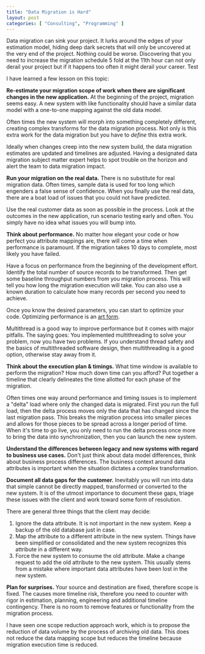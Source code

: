 ```yaml
---
title: "Data Migration is Hard"
layout: post
categories: [ "Consulting", "Programming" ]
---
```


Data migration can sink your project. It lurks around the edges of your estimation model, hiding deep dark secrets that will only be uncovered at the very end of the project. Nothing could be worse. Discovering that you need to increase the migration schedule 5 fold at the 11th hour can not only derail your project but if it happens too often it might derail your career. Test

I have learned a few lesson on this topic:

__Re-estimate your migration scope of work when there are significant changes in the new application.__ At the beginning of the project, migration seems easy. A new system with like functionality should have a similar data model with a one-to-one mapping against the old data model.

Often times the new system will morph into something completely different, creating complex transforms for the data migration process. Not only is this extra work for the data migration but you have to _define_ this extra work.

Ideally when changes creep into the new system build, the data migration estimates are updated and timelines are adjusted. Having a designated data migration subject matter expert helps to spot trouble on the horizon and alert the team to data migration impact.

__Run your migration on the real data.__ There is no substitute for real migration data. Often times, sample data is used for too long which engenders a false sense of confidence. When you finally use the real data, there are a boat load of issues that you could not have predicted.

Use the real customer data as soon as possible in the process. Look at the outcomes in the new application, run scenario testing early and often. You simply have no idea what issues you will bump into.

__Think about performance.__ No matter how elegant your code or how perfect you attribute mappings are, there will come a time when performance is paramount. If the migration takes 10 days to complete, most likely you have failed.

Have a focus on performance from the beginning of the development effort. Identify the total number of source records to be transformed. Then get some baseline throughput numbers from you migration process. This will tell you how long the migration execution will take. You can also use a known duration to calculate how many records per second you need to achieve.

Once you know the desired parameters, you can start to optimize your code. Optimizing performance is an [art form](http://www.amazon.com/NET-Performance-Testing-Optimization-Complete/dp/1906434409). 

Multithread is a good way to improve performance but it comes with major pitfalls. The saying goes: You implemented multithreading to solve your problem, now you have two problems. If you understand thread safety and the basics of multithreaded software design, then multithreading is a good option, otherwise stay away from it.

__Think about the execution plan & timings.__ What time window is available to perform the migration? How much down time can you afford? Put together a timeline that clearly delineates the time allotted for each phase of the migration. 

Often times one way around performance and timing issues is to implement a "delta" load where only the changed data is migrated. First you run the full load, then the delta process moves only the data that has changed since the last migration pass. This breaks the migration process into smaller pieces and allows for those pieces to be spread across a longer period of time. When it's time to go live, you only need to run the delta process once more to bring the data into synchronization, then you can launch the new system.

__Understand the differences between legacy and new systems with regard to business use cases.__ Don't just think about data model differences, think about business process differences. The business context around data attributes is important when the situation dictates a complex transformation.

__Document all data gaps for the customer.__ Inevitably you will run into data that simple cannot be directly mapped, transformed or converted to the new system. It is of the utmost importance to document these gaps, triage these issues with the client and work toward some form of resolution.

There are general three things that the client may decide:

1. Ignore the data attribute. It is not important in the new system. Keep a backup of the old database just in case.
2. Map the attribute to a different attribute in the new system. Things have been simplified or consolidated and the new system recognizes this attribute in a different way.
3. Force the new system to consume the old attribute. Make a change request to add the old attribute to the new system. This usually stems from a mistake where important data attributes have been lost in the new system.


__Plan for surprises.__ Your source and destination are fixed, therefore scope is fixed. The causes more timeline risk, therefore you need to counter with rigor in estimation, planning, engineering and additional timeline contingency. There is no room to remove features or functionality from the migration process.

I have seen one scope reduction approach work, which is to propose the reduction of data volume by the process of archiving old data. This does not reduce the data mapping scope but reduces the timeline because migration execution time is reduced.
